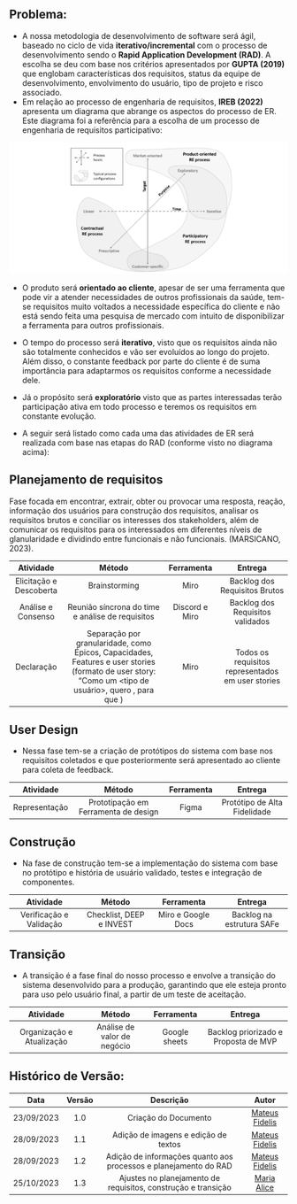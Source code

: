 ##  Problema:
- A nossa metodologia de desenvolvimento de software será ágil, baseado no ciclo de vida **iterativo/incremental** com o processo de desenvolvimento sendo o **Rapid Application Development (RAD)**.  A escolha se deu com base nos critérios apresentados por **GUPTA (2019)** que englobam características dos requisitos, status da equipe de desenvolvimento, envolvimento do usuário, tipo de projeto e risco associado.
- Em relação ao processo de engenharia de requisitos, **IREB (2022)** apresenta um diagrama que abrange os aspectos do processo de ER. Este diagrama foi a referência para a escolha de um processo de engenharia de requisitos participativo:

![imagem_requisitos_participativo](assets/images/requisitos_participativo.png)


- O produto será **orientado ao cliente**, apesar de ser uma ferramenta que pode vir a atender necessidades de outros profissionais da saúde, tem-se requisitos muito voltados a necessidade específica do cliente e não está sendo feita uma pesquisa de mercado com intuito de disponibilizar a ferramenta para outros profissionais.
- O tempo do processo será **iterativo**, visto que os requisitos ainda não são totalmente conhecidos e vão ser evoluídos ao longo do projeto. Além disso, o constante feedback por parte do cliente é de suma importância para adaptarmos os requisitos conforme a necessidade dele.
- Já o propósito será **exploratório** visto que as partes interessadas terão participação ativa em todo processo e teremos os requisitos em constante evolução.

- A seguir será listado como cada uma das atividades de ER será realizada com base nas etapas do RAD (conforme visto no diagrama acima):

##  Planejamento de requisitos

Fase focada em encontrar, extrair, obter ou provocar uma resposta, reação, informação dos usuários para construção dos requisitos, analisar os requisitos brutos e conciliar os interesses dos stakeholders, além de comunicar os requisitos para os interessados em diferentes níveis de glanularidade e dividindo entre funcionais e não funcionais. (MARSICANO, 2023).

| Atividade | Método | Ferramenta | Entrega |
| :--------: | :--------: | :--------: | :--------: |
|  Elicitação e Descoberta | Brainstorming | Miro | Backlog dos Requisitos Brutos |
|  Análise e Consenso | Reunião síncrona do time e análise de requisitos | Discord e Miro | Backlog dos Requisitos validados |
|  Declaração | Separação por granularidade, como Épicos, Capacidades, Features e user stories (formato de user story: “Como um <tipo de usuário>, quero <algum recurso>, para que <algum motivo>) | Miro | Todos os requisitos representados em user stories |

##  User Design

- Nessa fase tem-se a criação de protótipos do sistema com base nos requisitos coletados e que posteriormente será apresentado ao cliente para coleta de feedback.

| Atividade | Método | Ferramenta | Entrega |
| :--------: | :--------: | :--------: | :--------: |
|  Representação | Prototipação em Ferramenta de design | Figma | Protótipo de Alta Fidelidade |

##  Construção
- Na fase de construção tem-se a implementação do sistema com base no protótipo e história de usuário validado, testes e integração de componentes.

| Atividade | Método | Ferramenta | Entrega |
| :--------: | :--------: | :--------: | :--------: |
| Verificação e Validação | Checklist, DEEP e INVEST | Miro e Google Docs| Backlog na estrutura SAFe |

##  Transição

- A transição é a fase final do nosso processo e envolve a transição do sistema desenvolvido para a produção, garantindo que ele esteja pronto para uso pelo usuário final, a partir de um teste de aceitação. 

| Atividade | Método | Ferramenta | Entrega |
| :--------: | :--------: | :--------: | :--------: |
|  Organização e Atualização | Análise de valor de negócio | Google sheets | Backlog priorizado e Proposta de MVP |

##  Histórico de Versão:

| **Data** | **Versão** | **Descrição** | **Autor** |
| :--------: | :--------: | :--------:  | :--------: | 
| 23/09/2023 | 1.0 | Criação do Documento  | [Mateus Fidelis](https://github.com/MatsFidelis)  |
| 28/09/2023 | 1.1 | Adição de imagens e edição de textos  |  [Mateus Fidelis](https://github.com/MatsFidelis)  |
| 28/09/2023 | 1.2 | Adição de informações quanto aos processos e planejamento do RAD |  [Mateus Fidelis](https://github.com/MatsFidelis)  |
| 25/10/2023 | 1.3 | Ajustes no planejamento de requisitos, construção e transição | [Maria Alice](https://github.com/Maliz30) |
